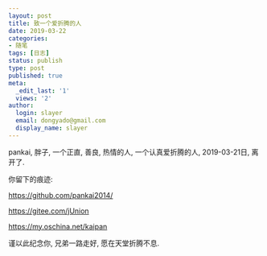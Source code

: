 ```yaml
---
layout: post
title: 致一个爱折腾的人
date: 2019-03-22
categories:
- 随笔
tags: [日志]
status: publish
type: post
published: true
meta:
  _edit_last: '1'
  views: '2'
author:
  login: slayer
  email: dongyado@gmail.com
  display_name: slayer
---
```


pankai, 胖子, 一个正直, 善良, 热情的人, 一个认真爱折腾的人, 2019-03-21日, 离开了.


你留下的痕迹:

https://github.com/pankai2014/

https://gitee.com/jUnion

https://my.oschina.net/kaipan


谨以此纪念你, 兄弟一路走好, 愿在天堂折腾不息.


